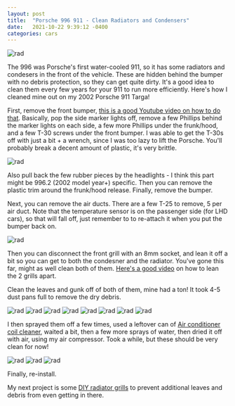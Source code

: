 ```yaml
---
layout: post
title:  "Porsche 996 911 - Clean Radiators and Condensers"
date:   2021-10-22 9:39:12 -0400
categories: cars
---
```


![rad](/images/rad/13.jpg)

The 996 was Porsche's first water-cooled 911, so it has some radiators and condesers in the front of the vehicle. These are hidden behind the bumper with no debris protection, so they can get quite dirty. It's a good idea to clean them every few years for your 911 to run more efficiently. Here's how I cleaned mine out on my 2002 Porsche 911 Targa!

First, remove the front bumper, [this is a good Youtube video on how to do that](https://www.youtube.com/watch?v=qEfsNXbx-Mg). Basically, pop the side marker lights off, remove a few Phillips behind the marker lights on each side, a few more Phillips under the frunk/hood, and a few T-30 screws under the front bumper. I was able to get the T-30s off with just a bit + a wrench, since I was too lazy to lift the Porsche. You'll probably break a decent amount of plastic, it's very brittle. 

![rad](/images/rad/6.jpg)

Also pull back the few rubber pieces by the headlights - I think this part might be 996.2 (2002 model year+) specific. Then you can remove the plastic trim around the frunk/hood release. Finally, remove the bumper. 

Next, you can remove the air ducts. There are a few T-25 to remove, 5 per air duct. Note that the temperature sensor is on the passenger side (for LHD cars), so that will fall off, just remember to to re-attach it when you put the bumper back on.
 
![rad](/images/rad/13.jpg)

Then you can disconnect the front grill with an 8mm socket, and lean it off a bit so you can get to both the condesner and the radiator. You've gone this far, might as well clean both of them. [Here's a good video](https://youtu.be/jyYgpYwJtq8?t=210) on how to lean the 2 grills apart. 

Clean the leaves and gunk off of both of them, mine had a ton! It took 4-5 dust pans full to remove the dry debris. 

![rad](/images/rad/7.jpg)
![rad](/images/rad/8.jpg)
![rad](/images/rad/9.jpg)
![rad](/images/rad/10.jpg)
![rad](/images/rad/11.jpg)
![rad](/images/rad/5.jpg)
![rad](/images/rad/4.jpg)
![rad](/images/rad/12.jpg)

I then sprayed them off a few times, used a leftover can of [Air conditioner coil cleaner](https://amzn.to/2ZdmpTl), waited a bit, then a few more sprays of water, then dried it off with air, using my air compressor. Took a while, but these should be very clean for now!

![rad](/images/rad/3.jpg)
![rad](/images/rad/2.jpg)
![rad](/images/rad/1.jpg)

Finally, re-install. 

My next project is some [DIY radiator grills](https://rskelton.com/porsche-911-grill-screens/) to prevent additional leaves and debris from even getting in there. 